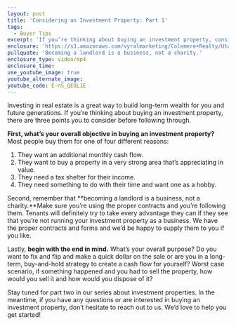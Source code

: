 ```yaml
---
layout: post
title: 'Considering an Investment Property: Part 1'
tags:
  - Buyer Tips
excerpt: 'If you’re thinking about buying an investment property, consider these three things before making the jump.'
enclosure: 'https://s3.amazonaws.com/vyralmarketing/Colemere+Realty/Utah+Real+Estate+Part+1+of+Investment+Properties.mp4'
pullquote: 'Becoming a landlord is a business, not a charity.'
enclosure_type: video/mp4
enclosure_time:
use_youtube_image: true
youtube_alternate_image:
youtube_code: E-nS_QEOL1E
---
```



Investing in real estate is a great way to build long-term wealth for you and future generations. If you’re thinking about buying an investment property, there are three points you to consider before following through.

**First, what’s your overall objective in buying an investment property?** Most people buy them for one of four different reasons:

1. They want an additional monthly cash flow.&nbsp;
2. They want to buy a property in a very strong area that’s appreciating in value.&nbsp;
3. They need a tax shelter for their income.&nbsp;
4. They need something to do with their time and want one as a hobby.&nbsp;

Second, remember that **becoming a landlord is a business, not a charity.**Make sure you’re using the proper contracts and you’re following them. Tenants will definitely try to take every advantage they can if they see that you’re not running your investment property as a business. We have the proper contracts and forms and we’d be happy to supply them to you if you like.&nbsp;

Lastly, **begin with the end in mind.** What’s your overall purpose? Do you want to fix and flip and make a quick dollar on the sale or are you in a long-term, buy-and-hold strategy to create a cash flow for yourself? Worst case scenario, if something happened and you had to sell the property, how would you sell it and how would you dispose of it?

Stay tuned for part two in our series about investment properties. In the meantime, if you have any questions or are interested in buying an investment property, don’t hesitate to reach out to us. We’d love to help you get started!&nbsp;